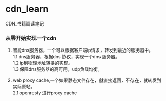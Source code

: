 # cdn_learn
CDN_书籍阅读笔记

### 从零开始实现一个cdn

1. 智能dns服务器，一个可以根据客户端ip请求，转发到最近的服务器中。</br>
  1.1 dns服务器，根据dns 协议，实现一个dns 服务器。</br>
  1.2 ip到物理地址转换的实现。</br>
  1.3 保障dns服务器的高可用，udp负载均衡。</br>

2. web proxy cache,一个如果静态文件存在，就直接返回，不存在，就转发到实际原站。</br>
  2.1 openresty 进行proxy cache

